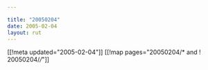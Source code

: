 ```yaml
---

title: "20050204"
date: 2005-02-04
layout: rut
---
```


[[!meta updated="2005-02-04"]]
[[!map pages="20050204/* and ! 20050204/*/*"]]
